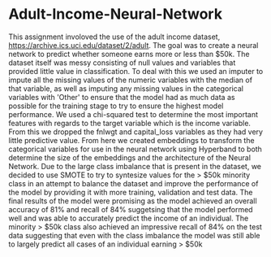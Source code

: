 # Adult-Income-Neural-Network

This assignment involoved the use of the adult income dataset, https://archive.ics.uci.edu/dataset/2/adult. 
The goal was to create a neural network to predict whether someone earns more or less than $50k. 
The dataset itself was messy consisting of null values and variables that provided little value in classification. 
To deal with this we used an imputer to impute all the missing values of the numeric variables with the median of that variable, as well as imputing any missing values in the categorical variables with 'Other' to ensure that the model had as much data as possible for the training stage to try to ensure the highest model performance. 
We used a chi-squared test to determine the most important features with regards to the target variable which is the income variable. From this we dropped the fnlwgt and capital_loss variables as they had very little predictive value. From here we created embeddings to transform the categorical variables for use in the neural network using Hyperband to both determine the size of the embeddings and the architecture of the Neural Network. 
Due to the large class imbalance that is present in the dataset, we decided to use SMOTE to try to syntesize values for the > $50k minority class in an attempt to balance the dataset and improve the performance of the model by providing it with more training, validation and test data. 
The final results of the model were promising as the model achieved an overall accuracy of 81% and recall of 84% suggetsing that the model performed well and was able to accurately predict the income of an individual. The minority > $50k class also achieved an impressive recall of 84% on the test data suggesting that even with the class imbalance the model was still able to largely predict all cases of an individual earning > $50k
